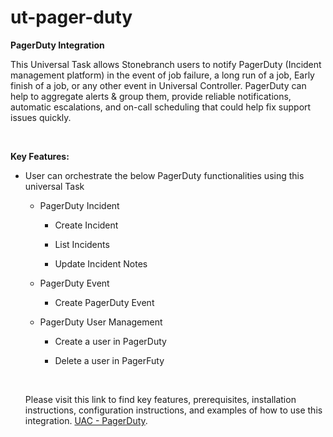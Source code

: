 # ut-pager-duty
<p data-renderer-start-pos="598"><strong data-renderer-mark="true">PagerDuty Integration</strong></p>
<p data-renderer-start-pos="621">This Universal Task allows Stonebranch users to notify PagerDuty (Incident management platform) in the event of job failure, a long run of a job, Early finish of a job, or any other event in Universal Controller. PagerDuty can help to aggregate alerts &amp; group them, provide reliable notifications, automatic escalations, and on-call scheduling that could help fix support issues quickly.</p>
<p data-renderer-start-pos="1020">&nbsp;&nbsp;</p>
<p data-renderer-start-pos="1024"><strong data-renderer-mark="true">Key Features:</strong>&nbsp;</p>
<ul class="ak-ul" data-indent-level="1">
<li>
<p data-renderer-start-pos="1042">User can orchestrate the below PagerDuty functionalities using this universal Task</p>
<ul class="ak-ul" data-indent-level="2">
<li>
<p data-renderer-start-pos="1128">PagerDuty Incident</p>
<ul class="ak-ul" data-indent-level="3">
<li>
<p data-renderer-start-pos="1150">Create Incident</p>
</li>
<li>
<p data-renderer-start-pos="1169">List Incidents</p>
</li>
<li>
<p data-renderer-start-pos="1187">Update Incident Notes</p>
</li>
</ul>
</li>
<li>
<p data-renderer-start-pos="1214">PagerDuty Event</p>
<ul class="ak-ul" data-indent-level="3">
<li>
<p data-renderer-start-pos="1233">Create PagerDuty Event</p>
</li>
</ul>
</li>
<li>
<p data-renderer-start-pos="1261">PagerDuty User Management</p>
<ul class="ak-ul" data-indent-level="3">
<li>
<p data-renderer-start-pos="1290">Create a user in PagerDuty</p>
</li>
<li>
<p data-renderer-start-pos="1320">Delete a user in PagerFuty</p>
</li>
</ul>
</li>
</ul>
</li>
<p>&nbsp;</p>
Please visit this link to find key features, prerequisites, installation instructions, configuration instructions, and examples of how to use this integration. 
<a href="https://docs.stonebranch.com/confluence/display/UC69/UAC+-+PagerDuty">UAC - PagerDuty</a>.&nbsp;</li>

